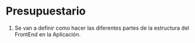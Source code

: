 Presupuestario
==============

1) Se van a definir como hacer las diferentes partes de la estructura del FrontEnd en la Aplicación.

